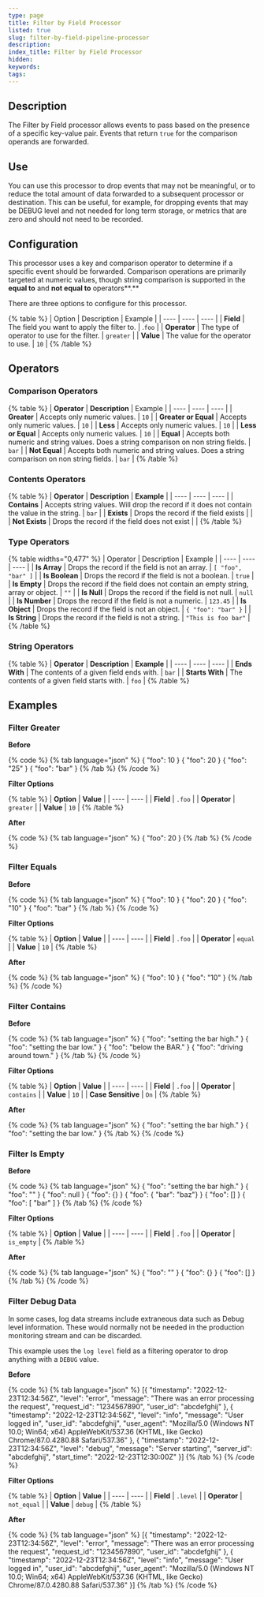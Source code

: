 ```yaml
---
type: page
title: Filter by Field Processor
listed: true
slug: filter-by-field-pipeline-processor
description: 
index_title: Filter by Field Processor
hidden: 
keywords: 
tags: 
---
```


## Description

The Filter by Field processor allows events to pass based on the presence of a specific key-value pair. Events that return `true` for the comparison operands are forwarded.

## Use

You can use this processor to drop events that may not be meaningful, or to reduce the total amount of data forwarded to a subsequent processor or destination. This can be useful, for example, for dropping events that may be DEBUG level and not needed for long term storage, or metrics that are zero and should not need to be recorded.

## Configuration

This processor uses a key and comparison operator to determine if a specific event should be forwarded. Comparison operations are primarily targeted at numeric values, though string comparison is supported in the **equal to** and **not equal to** operators**.** 

There are three options to configure for this processor. 

{% table %}
| Option | Description | Example | 
| ---- | ---- | ---- | 
| **Field** | The field you want to apply the filter to. | .`foo` | 
| **Operator** | The type of operator to use for the filter. | `greater` | 
| **Value** | The value for the operator to use. | `10` | 
{% /table %}

## Operators

### Comparison Operators

{% table %}
| **Operator** | **Description** | Example | 
| ---- | ---- | ---- | 
| **Greater** | Accepts only numeric values. | `10` | 
| **Greater or Equal** | Accepts only numeric values. | `10` | 
| **Less** | Accepts only numeric values. | `10` | 
| **Less or Equal** | Accepts only numeric values. | `10` | 
| **Equal** | Accepts both numeric and string values.  Does a string comparison on non string fields. | `bar` | 
| **Not Equal** | Accepts both numeric and  string values.  Does a string comparison on non string fields. | `bar` | 
{% /table %}

### Contents Operators

{% table %}
| **Operator** | **Description** | **Example** | 
| ---- | ---- | ---- | 
| **Contains** | Accepts string values. Will drop the record if it does not contain the value in the string. | `bar` | 
| **Exists** | Drops the record if the field exists |  | 
| **Not Exists** | Drops the record if the field does not exist |  | 
{% /table %}

### Type Operators

{% table widths="0,477" %}
| Operator | Description | Example | 
| ---- | ---- | ---- | 
| **Is Array** | Drops the record if the field is not an array. | `[ "foo", "bar" ]` | 
| **Is Boolean** | Drops the record if the field is not a boolean. | `true` | 
| **Is Empty** | Drops the record if the field does not contain an empty string, array or object. | `""` | 
| **Is Null** | Drops the record if the field is not null. | `null` | 
| **Is Number** | Drops the record if the field is not a numeric. | `123.45` | 
| **Is Object** | Drops the record if the field is not an object. | `{ "foo": "bar" }` | 
| **Is String** | Drops the record if the field is not a string. | `"This is foo bar"` | 
{% /table %}

### String Operators

{% table %}
| **Operator** | **Description** | **Example** | 
| ---- | ---- | ---- | 
| **Ends With** | The contents of a given field ends with. | `bar` | 
| **Starts With** | The contents of a given field starts with. | `foo` | 
{% /table %}

## Examples

### Filter Greater

**Before**

{% code %}
{% tab language="json" %}
{ "foo": 10 }
{ "foo": 20 }
{ "foo": "25" }
{ "foo": "bar" }
{% /tab %}
{% /code %}

**Filter Options**

{% table %}
| **Option** | **Value** | 
| ---- | ---- | 
| **Field** | `.foo` | 
| **Operator** | `greater` | 
| **Value** | `10` | 
{% /table %}

**After**

{% code %}
{% tab language="json" %}
{ "foo": 20 }
{% /tab %}
{% /code %}

### Filter Equals

**Before**

{% code %}
{% tab language="json" %}
{ "foo": 10 }
{ "foo": 20 }
{ "foo": "10" }
{ "foo": "bar" }
{% /tab %}
{% /code %}

**Filter Options**

{% table %}
| **Option** | **Value** | 
| ---- | ---- | 
| **Field** | `.foo` | 
| **Operator** | `equal` | 
| **Value** | `10` | 
{% /table %}

**After**

{% code %}
{% tab language="json" %}
{ "foo": 10 }
{ "foo": "10" }
{% /tab %}
{% /code %}

### Filter Contains

**Before**

{% code %}
{% tab language="json" %}
{ "foo": "setting the bar high." }
{ "foo": "setting the bar low." }
{ "foo": "below the BAR." }
{ "foo": "driving around town." }
{% /tab %}
{% /code %}

**Filter Options**

{% table %}
| **Option** | **Value** | 
| ---- | ---- | 
| **Field** | `.foo` | 
| **Operator** | `contains` | 
| **Value** | `10` | 
| **Case Sensitive** | `On` | 
{% /table %}

**After**

{% code %}
{% tab language="json" %}
{ "foo": "setting the bar high." }
{ "foo": "setting the bar low." }
{% /tab %}
{% /code %}

### Filter Is Empty

**Before**

{% code %}
{% tab language="json" %}
{ "foo": "setting the bar high." }
{ "foo": "" }
{ "foo": null }
{ "foo": {} }
{ "foo": { "bar": "baz"} }
{ "foo": [] }
{ "foo": [ "bar" ] }
{% /tab %}
{% /code %}

**Filter Options**

{% table %}
| **Option** | **Value** | 
| ---- | ---- | 
| **Field** | `.foo` | 
| **Operator** | `is_empty` | 
{% /table %}

**After**

{% code %}
{% tab language="json" %}
{ "foo": "" }
{ "foo": {} }
{ "foo": [] }
{% /tab %}
{% /code %}

### Filter Debug Data

In some cases, log data streams include extraneous data such as Debug level information. These would normally not be needed in the production monitoring stream and can be discarded.

This example uses the `log level` field as a filtering operator to drop anything with a `DEBUG`  value.

**Before**

{% code %}
{% tab language="json" %}
[{
"timestamp": "2022-12-23T12:34:56Z",
"level": "error",
"message": "There was an error processing the request",
"request_id": "1234567890",
"user_id": "abcdefghij"
},
{
"timestamp": "2022-12-23T12:34:56Z",
"level": "info",
"message": "User logged in",
"user_id": "abcdefghij",
"user_agent": "Mozilla/5.0 (Windows NT 10.0; Win64; x64) AppleWebKit/537.36 (KHTML, like Gecko) Chrome/87.0.4280.88 Safari/537.36"
},
{
"timestamp": "2022-12-23T12:34:56Z",
"level": "debug",
"message": "Server starting",
"server_id": "abcdefghij",
"start_time": "2022-12-23T12:30:00Z"
}]
{% /tab %}
{% /code %}

**Filter Options**

{% table %}
| **Option** | **Value** | 
| ---- | ---- | 
| **Field** | `.level` | 
| **Operator** | `not_equal` | 
| **Value** | `debug` | 
{% /table %}

**After**

{% code %}
{% tab language="json" %}
[{
"timestamp": "2022-12-23T12:34:56Z",
"level": "error",
"message": "There was an error processing the request",
"request_id": "1234567890",
"user_id": "abcdefghij"
},
{
"timestamp": "2022-12-23T12:34:56Z",
"level": "info",
"message": "User logged in",
"user_id": "abcdefghij",
"user_agent": "Mozilla/5.0 (Windows NT 10.0; Win64; x64) AppleWebKit/537.36 (KHTML, like Gecko) Chrome/87.0.4280.88 Safari/537.36"
}]
{% /tab %}
{% /code %}